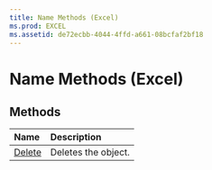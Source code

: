 ```yaml
---
title: Name Methods (Excel)
ms.prod: EXCEL
ms.assetid: de72ecbb-4044-4ffd-a661-08bcfaf2bf18
---
```



# Name Methods (Excel)

## Methods



|**Name**|**Description**|
|:-----|:-----|
|[Delete](name-delete-method-excel.md)|Deletes the object.|

